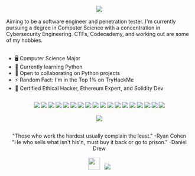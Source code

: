 <div align="center">
 <img class="img" src="https://media-exp1.licdn.com/dms/image/D4E16AQGmJbUZ8jkhZw/profile-displaybackgroundimage-shrink_350_1400/0/1666232085833?e=1671667200&v=beta&t=nXJraXlxg7IZgXkf7ZjFEzv2F0nr7_sbyhj7RYDTyE8" />
</div>
<br>
Aiming to be a software engineer and penetration tester. I'm currently pursuing a degree in Computer Science with a concentration in Cybersecurity Engineering. CTFs, Codecademy, and working out are some of my hobbies.<br>
<br>

* 🖥️  Computer Science Major<br>
* 🧠  Currently learning Python<br>
* 🤝 Open to collaborating on Python projects<br>
* ⚡  Random Fact: I'm in the Top 1% on TryHackMe<br>
* 📜  Certified Ethical Hacker, Ethereum Expert, and Solidity Dev


##
<div align="center">
<img class="img" src="https://img.shields.io/badge/c++-%2300599C.svg?style=flat&logo=c%2B%2B&logoColor=white" /> <img class="img" src="https://img.shields.io/badge/javascript-%23323330.svg?style=flat&logo=javascript&logoColor=%23F7DF1E" /> <img class="img" src="https://img.shields.io/badge/Solidity-%23363636.svg?style=flat&logo=solidity&logoColor=white" /> <img class="img" src="https://img.shields.io/badge/html5-%23E34F26.svg?style=flat&logo=html5&logoColor=white" /> <img class="img" src="https://img.shields.io/badge/css3-%231572B6.svg?style=flat&logo=css3&logoColor=white" /> <img class="img" src="https://img.shields.io/badge/php-%23777BB4.svg?style=flat&logo=php&logoColor=white" /> <img class="img" src="https://img.shields.io/badge/python-3670A0?style=flat&logo=python&logoColor=ffdd54" /> <img class="img" src="https://img.shields.io/badge/shell_script-%23121011.svg?style=flat&logo=gnu-bash&logoColor=white" /> <img class="img" src="https://img.shields.io/badge/AWS-%23FF9900.svg?style=flat&logo=amazon-aws&logoColor=white" /> <img class="img" src="https://img.shields.io/badge/express.js-%23404d59.svg?style=flat&logo=express&logoColor=%2361DAFB" /> <img class="img" src="https://img.shields.io/badge/node.js-6DA55F?style=flat&logo=node.js&logoColor=white" /> <img class="img" src="https://img.shields.io/badge/NPM-%23000000.svg?style=flat&logo=npm&logoColor=white" /> <img class="img" src="https://img.shields.io/badge/react-%2320232a.svg?style=flat&logo=react&logoColor=%2361DAFB" /> <img class="img" src="https://img.shields.io/badge/Microsoft%20SQL%20Sever-CC2927?style=flat&logo=microsoft%20sql%20server&logoColor=white" /> <img class="img" src="https://img.shields.io/badge/Aseprite-FFFFFF?style=flat&logo=Aseprite&logoColor=#7D929E" /> <img class="img" src="https://img.shields.io/badge/Notion-%23000000.svg?style=flat&logo=notion&logoColor=white" /> <img class="img" src="https://img.shields.io/badge/docker-%230db7ed.svg?style=flat&logo=docker&logoColor=white" /> <img class="img" src="https://img.shields.io/badge/-RaspberryPi-C51A4A?style=flat&logo=Raspberry-Pi" />
</div>

<br>
<div align="center">
 <img class="img" src="https://github-readme-stats.vercel.app/api/top-langs/?username=Wayahlife&theme=tokyonight&hide_border=true&include_all_commits=false&count_private=false&layout=compact" />
</div>
<br>
<p align="center">"Those who work the hardest usually complain the least." -Ryan Cohen<br>
"He who sells what isn't his'n, must buy it back or go to prison." -Daniel Drew<br>
<br>
<a href="https://www.linkedin.com/in/jgarrison741" target="_blank" rel="noreferrer"><img src="https://raw.githubusercontent.com/danielcranney/readme-generator/main/public/icons/socials/linkedin.svg" width="32" height="32" /></a> &nbsp; <a href="https://www.twitter.com/wayahlife" target="_blank" rel="noreferrer"><img
src="https://img.shields.io/twitter/follow/wayahlife?logo=twitter&style=for-the-badge&color=0891b2&labelColor=1c1917"
/></a></p>
